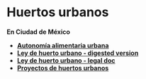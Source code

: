 # Huertos urbanos

**En Ciudad de México**
- [**Autonomía alimentaria urbana**]([url](https://coolhuntermx.com/ciudades-resilientes-los-huertos-urbanos-cdmx-edo-mex-alimentacion/?utm_medium=website&utm_source=archdaily.mx))
- [**Ley de huerto urbano - digested version**]([url](https://www.inmuebles24.com/noticias/sabias-que/quieres-un-huerto-urbano-en-casa-esto-dice-la-ley-en-la-cdm/)) 
- **[Ley de huerto urbano - legal doc]([url](http://legismex.mty.itesm.mx/estados/ley-df/DF-L-HuertosUrb2020_12.pdf))** 
- [**Proyectos de huertos urbanos**]([url](https://gourmetdemexico.com.mx/viajes/6-huertos-urbanos-que-debes-conocer-en-la-cdmx/)https://gourmetdemexico.com.mx/viajes/6-huertos-urbanos-que-debes-conocer-en-la-cdmx/)
